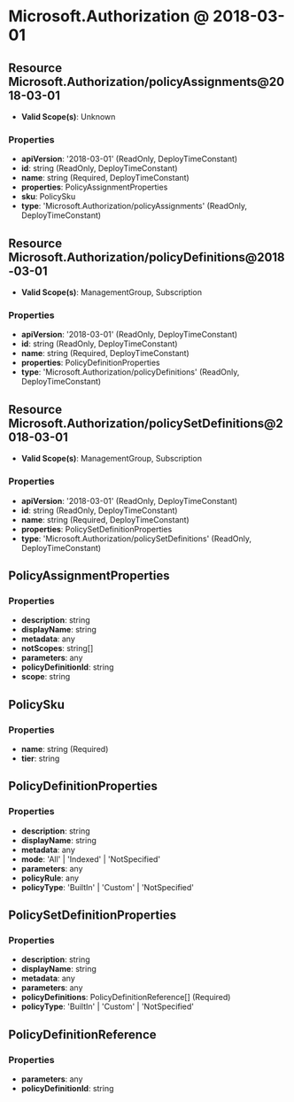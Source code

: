 # Microsoft.Authorization @ 2018-03-01

## Resource Microsoft.Authorization/policyAssignments@2018-03-01
* **Valid Scope(s)**: Unknown
### Properties
* **apiVersion**: '2018-03-01' (ReadOnly, DeployTimeConstant)
* **id**: string (ReadOnly, DeployTimeConstant)
* **name**: string (Required, DeployTimeConstant)
* **properties**: PolicyAssignmentProperties
* **sku**: PolicySku
* **type**: 'Microsoft.Authorization/policyAssignments' (ReadOnly, DeployTimeConstant)

## Resource Microsoft.Authorization/policyDefinitions@2018-03-01
* **Valid Scope(s)**: ManagementGroup, Subscription
### Properties
* **apiVersion**: '2018-03-01' (ReadOnly, DeployTimeConstant)
* **id**: string (ReadOnly, DeployTimeConstant)
* **name**: string (Required, DeployTimeConstant)
* **properties**: PolicyDefinitionProperties
* **type**: 'Microsoft.Authorization/policyDefinitions' (ReadOnly, DeployTimeConstant)

## Resource Microsoft.Authorization/policySetDefinitions@2018-03-01
* **Valid Scope(s)**: ManagementGroup, Subscription
### Properties
* **apiVersion**: '2018-03-01' (ReadOnly, DeployTimeConstant)
* **id**: string (ReadOnly, DeployTimeConstant)
* **name**: string (Required, DeployTimeConstant)
* **properties**: PolicySetDefinitionProperties
* **type**: 'Microsoft.Authorization/policySetDefinitions' (ReadOnly, DeployTimeConstant)

## PolicyAssignmentProperties
### Properties
* **description**: string
* **displayName**: string
* **metadata**: any
* **notScopes**: string[]
* **parameters**: any
* **policyDefinitionId**: string
* **scope**: string

## PolicySku
### Properties
* **name**: string (Required)
* **tier**: string

## PolicyDefinitionProperties
### Properties
* **description**: string
* **displayName**: string
* **metadata**: any
* **mode**: 'All' | 'Indexed' | 'NotSpecified'
* **parameters**: any
* **policyRule**: any
* **policyType**: 'BuiltIn' | 'Custom' | 'NotSpecified'

## PolicySetDefinitionProperties
### Properties
* **description**: string
* **displayName**: string
* **metadata**: any
* **parameters**: any
* **policyDefinitions**: PolicyDefinitionReference[] (Required)
* **policyType**: 'BuiltIn' | 'Custom' | 'NotSpecified'

## PolicyDefinitionReference
### Properties
* **parameters**: any
* **policyDefinitionId**: string

